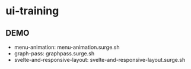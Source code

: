 # ui-training

## DEMO

- menu-animation: menu-animation.surge.sh
- graph-pass: graphpass.surge.sh
- svelte-and-responsive-layout: svelte-and-responsive-layout.surge.sh
